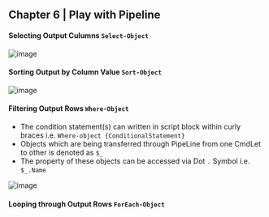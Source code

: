 ## Chapter 6 | Play with Pipeline 

#### Selecting Output Culumns `Select-Object`

![image](https://user-images.githubusercontent.com/13016162/50956501-dc6f7580-14e1-11e9-9028-17471dd99e7d.png)

#### Sorting Output by Column Value `Sort-Object`

![image](https://user-images.githubusercontent.com/13016162/50956843-bac2be00-14e2-11e9-8ef4-c016eeeccc52.png)

#### Filtering Output Rows `Where-Object`
* The condition statement(s) can written in script block within curly braces i.e. `Where-object {ConditionalStatement}` 
* Objects which are being transferred through PipeLine from one CmdLet to other is denoted as `$_`
* The property of these objects can be accessed via Dot `.` Symbol i.e. `$_.Name`

![image](https://user-images.githubusercontent.com/13016162/50957027-36246f80-14e3-11e9-9b50-e231229be405.png)

#### Looping through Output Rows `ForEach-Object`
